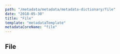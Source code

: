 ```yaml
---
path: "/metadata/metadata/metadata-dictionary/file"
date: "2018-05-30"
title: "File"
template: "metadataTemplate"
metadataCoreName: "file"
---
```


## File
